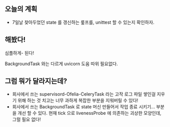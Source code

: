 ## 오늘의 계획

- 7일날 찾아두었던 state 를 갱신하는 뤂프를, unittest 할 수 있는지 확인하자.

## 해봤다!

심플하게- 된다!

BackgroundTask 와는 다르게 uvicorn 도움 따위 필요없다.

## 그럼 뭐가 달라지는데?

- 회사에서 쓰는 supervisord-Ofelia-CeleryTask 라는 고작 로그 파일 쌓인걸 지우기 위해 하는 것 치고는 너무 과하게 복잡한 부분을 지워버릴 수 있다!
- 회사에서 쓰는 BackgroundTask 로 state 머신 만들어서 작업 종료 시키기... 부분을 개선 할 수 있다. 현재 tick 으로 livenessProbe 에 의존하는 괴상한 모양인데, 그럴 필요 없다!